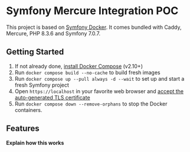 # Symfony Mercure Integration POC 

This project is based on [Symfony Docker](https://github.com/dunglas/symfony-docker). It comes bundled with Caddy, Mercure, PHP 8.3.6 and Symfony 7.0.7.

## Getting Started

1. If not already done, [install Docker Compose](https://docs.docker.com/compose/install/) (v2.10+)
2. Run `docker compose build --no-cache` to build fresh images
3. Run `docker compose up --pull always -d --wait` to set up and start a fresh Symfony project
4. Open `https://localhost` in your favorite web browser and [accept the auto-generated TLS certificate](https://stackoverflow.com/a/15076602/1352334)
5. Run `docker compose down --remove-orphans` to stop the Docker containers.

## Features

**Explain how this works**
